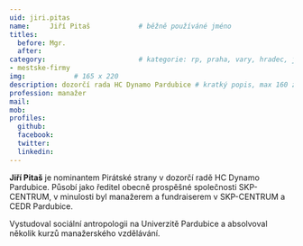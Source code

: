 ```yaml
---
uid: jiri.pitas
name:     Jiří Pitaš      		# běžně používáné jméno
titles:
  before: Mgr.
  after:
category:                 		# kategorie: rp, praha, vary, hradec, jmk, senat
- mestske-firmy
img:            # 165 x 220
description: dozorčí rada HC Dynamo Pardubice # kratký popis, max 160 znaků
profession: manažer
mail:
mob:
profiles:
  github:
  facebook: 
  twitter: 
  linkedin: 
---
```


**Jiří Pitaš** je nominantem Pirátské strany v dozorčí radě HC Dynamo Pardubice. Působí jako ředitel obecně prospěšné společnosti SKP-CENTRUM, v minulosti byl manažerem a fundraiserem v SKP-CENTRUM a CEDR Pardubice.

Vystudoval sociální antropologii na Univerzitě Pardubice a absolvoval několik kurzů manažerského vzdělávání.
